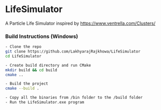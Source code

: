 # LifeSimulator 

A Particle Life Simulator inspired by https://www.ventrella.com/Clusters/


###  Build Instructions (Windows)

```bash
- Clone the repo
git clone https://github.com/LakhyarajRajkhowa/LifeSimulator
cd LifeSimulator

- Create build directory and run CMake
mkdir build && cd build
cmake ..

- Build the project
cmake --build .

- Copy all the binaries from /bin folder to the /build folder 
- Run the LifeSimulator.exe program

